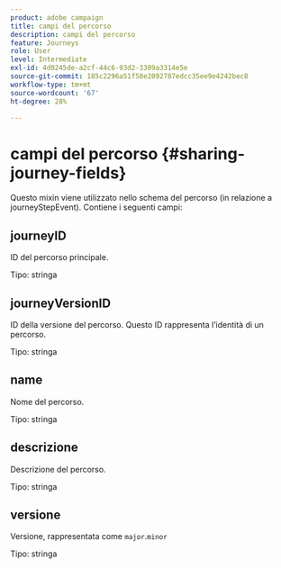 ```yaml
---
product: adobe campaign
title: campi del percorso
description: campi del percorso
feature: Journeys
role: User
level: Intermediate
exl-id: 4d0245de-a2cf-44c6-93d2-3309a3314e5e
source-git-commit: 185c2296a51f58e2092787edcc35ee9e4242bec8
workflow-type: tm+mt
source-wordcount: '67'
ht-degree: 28%

---
```


# campi del percorso {#sharing-journey-fields}

Questo mixin viene utilizzato nello schema del percorso (in relazione a journeyStepEvent). Contiene i seguenti campi:

## journeyID

ID del percorso principale.

Tipo: stringa

## journeyVersionID

ID della versione del percorso. Questo ID rappresenta l’identità di un percorso.

Tipo: stringa

## name

Nome del percorso.

Tipo: stringa

## descrizione

Descrizione del percorso.

Tipo: stringa

## versione

Versione, rappresentata come `major`.`minor`

Tipo: stringa
